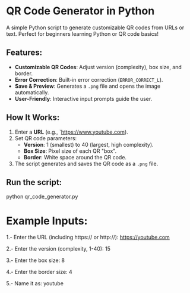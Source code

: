 # QR Code Generator in Python 

A simple Python script to generate customizable QR codes from URLs or text. Perfect for beginners learning Python or QR code basics!

## Features:
- **Customizable QR Codes**: Adjust version (complexity), box size, and border.
- **Error Correction**: Built-in error correction (`ERROR_CORRECT_L`).
- **Save & Preview**: Generates a `.png` file and opens the image automatically.
- **User-Friendly**: Interactive input prompts guide the user.

## How It Works:
1. Enter a **URL** (e.g., `https://www.youtube.com).
2. Set QR code parameters:
   - **Version**: 1 (smallest) to 40 (largest, high complexity).
   - **Box Size**: Pixel size of each QR "box".
   - **Border**: White space around the QR code.
3. The script generates and saves the QR code as a `.png` file.


## Run the script:
python qr_code_generator.py

# Example Inputs:
1.- Enter the URL (including https:// or http://): https://youtube.com

2.- Enter the version (complexity, 1-40): 15

3.- Enter the box size: 8

4.- Enter the border size: 4

5.- Name it as: youtube



